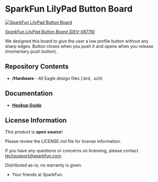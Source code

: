 SparkFun LilyPad Button Board
========================================

[![SparkFun LilyPad Button Board](https://cdn.sparkfun.com/r/300-300/assets/parts/1/9/9/6/08776-LilyPad_Button_Board-01.jpg)](https://www.sparkfun.com/products/8776)

[*SparkFun LilyPad Button Board (DEV-08776)*](https://www.sparkfun.com/products/8776)

We designed this board to give the user a low profile button without any sharp edges. 
Button closes when you push it and opens when you release (momentary push button).

Repository Contents
-------------------
* **/Hardware** - All Eagle design files (.brd, .sch)

Documentation
-------------------
* **[Hookup Guide](https://learn.sparkfun.com/tutorials/lilypad-buttons-and-switches)**

License Information
-------------------

This product is _**open source**_! 

Please review the LICENSE.md file for license information. 

If you have any questions or concerns on licensing, please contact techsupport@sparkfun.com.

Distributed as-is; no warranty is given.

- Your friends at SparkFun.

_<COLLABORATION CREDIT>_
